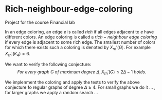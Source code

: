 # Rich-neighbour-edge-coloring
Project for the course Financial lab

In an edge coloring, an edge $e$ is called $rich$ if all edges adjacent to $e$ have different colors. An edge coloring is called a $rich-neighbour \ edge \ coloring$ if every edge is adjacent to some rich edge. The smallest number of colors for which there exists such a coloring is denoted by $X_{rn}'(G)$. For example $X_{rn}'(K_4)=6$. 

We want to verify the following conjecture:
$$For \ every \ graph \ G \ of \ maximum \ degree \ \Delta, X_{rn}'(G) \leq 2\Delta - 1 \ holds.$$

We implenment the coloring and apply the tests to verify the above conjecture fo regular graphs of degree $\Delta \geq 4$. For small graphs we do it ... , for larger graphs we apply a random search ...


